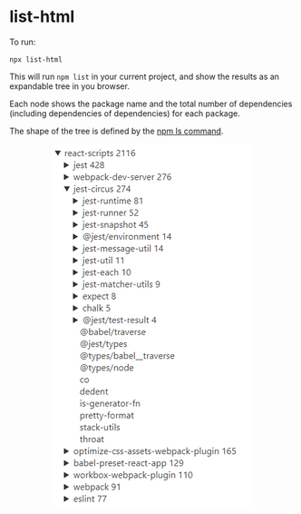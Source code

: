 # list-html

To run:
```
npx list-html
```

This will run `npm list` in your current project, and show the results as an expandable tree in you browser.

Each node shows the package name and the total number of dependencies (including dependencies of dependencies) for each package.

The shape of the tree is defined by the [npm ls command](https://docs.npmjs.com/cli/v6/commands/npm-ls).

<p align="center">
  <img src="img.png" alt="The results of running npx list-html">
</p>

